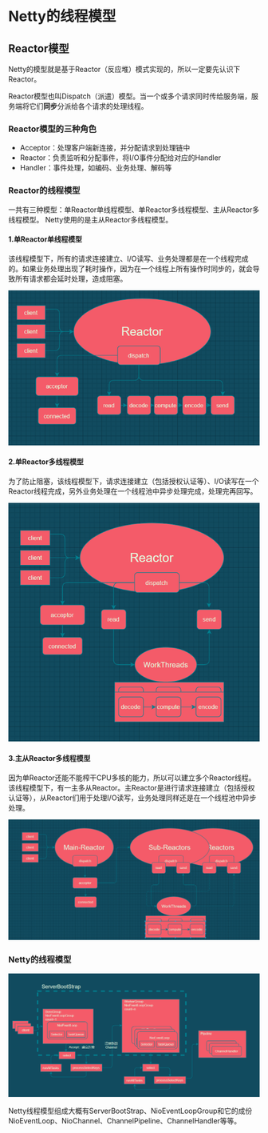 # Netty的线程模型

## Reactor模型

Netty的模型就是基于Reactor（反应堆）模式实现的，所以一定要先认识下Reactor。

Reactor模型也叫Dispatch（派遣）模型。当一个或多个请求同时传给服务端，服务端将它们**同步**分派给各个请求的处理线程。

### Reactor模型的三种角色
- Acceptor：处理客户端新连接，并分配请求到处理链中
- Reactor：负责监听和分配事件，将I/O事件分配给对应的Handler
- Handler：事件处理，如编码、业务处理、解码等

### Reactor的线程模型
一共有三种模型：单Reactor单线程模型、单Reactor多线程模型、主从Reactor多线程模型。
Netty使用的是主从Reactor多线程模型。

#### 1.单Reactor单线程模型

该线程模型下，所有的请求连接建立、I/O读写、业务处理都是在一个线程完成的。如果业务处理出现了耗时操作，因为在一个线程上所有操作时同步的，就会导致所有请求都会延时处理，造成阻塞。

![image-20210410191502467](https://raw.githubusercontent.com/lmafia/private-picture-could/main/20210410191502.png?token=AGSD2IHEZ527W2R2LRTE3A3AOGEPI)

#### 2.单Reactor多线程模型

为了防止阻塞，该线程模型下，请求连接建立（包括授权认证等）、I/O读写在一个Reactor线程完成，另外业务处理在一个线程池中异步处理完成，处理完再回写。

![image-20210410191451273](https://raw.githubusercontent.com/lmafia/private-picture-could/main/20210410191451.png?token=AGSD2IFDGFPTO65G5HGDO43AOGEOS)



#### 3.主从Reactor多线程模型

因为单Reactor还能不能榨干CPU多核的能力，所以可以建立多个Reactor线程。该线程模型下，有一主多从Reactor。主Reactor是进行请求连接建立（包括授权认证等），从Reactor们用于处理I/O读写，业务处理同样还是在一个线程池中异步处理。

![image-20210410192257512](https://raw.githubusercontent.com/lmafia/private-picture-could/main/20210410192257.png?token=AGSD2IFNZWP7L6JHNYC4MJLAOGFM6)

### Netty的线程模型

![image-20210410203400672](https://raw.githubusercontent.com/lmafia/private-picture-could/main/20210410203400.png?token=AGSD2IFPH7YRNCPVVJ5XQMLAOGNXM)

Netty线程模型组成大概有ServerBootStrap、NioEventLoopGroup和它的成份NioEventLoop、NioChannel、ChannelPipeline、ChannelHandler等等。